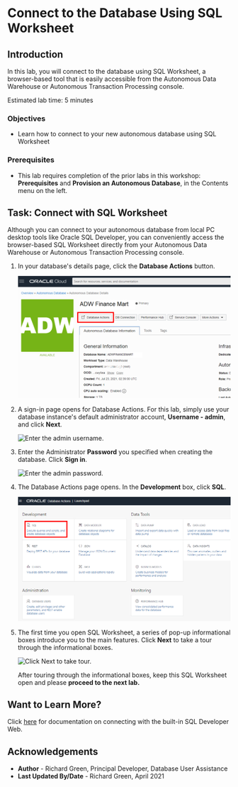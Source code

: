 <!-- Updated April 16, 2021 -->


# Connect to the Database Using SQL Worksheet


## Introduction

In this lab, you will connect to the database using SQL Worksheet, a browser-based tool that is easily accessible from the Autonomous Data Warehouse or Autonomous Transaction Processing console.

Estimated lab time: 5 minutes

### Objectives

-   Learn how to connect to your new autonomous database using SQL Worksheet

### Prerequisites

-   This lab requires completion of the prior labs in this workshop: **Prerequisites** and **Provision an Autonomous Database**, in the Contents menu on the left.

## Task: Connect with SQL Worksheet

Although you can connect to your autonomous database from local PC desktop tools like Oracle SQL Developer, you can conveniently access the browser-based SQL Worksheet directly from your Autonomous Data Warehouse or Autonomous Transaction Processing console.

1. In your database's details page, click the **Database Actions** button.

    ![Click the Database Actions button](./images/click-database-actions-button.png " ")

2. A sign-in page opens for Database Actions. For this lab, simply use your database instance's default administrator account, **Username - admin**, and click **Next**.

    ![Enter the admin username.](./images/Picture100-16.png " ")

3. Enter the Administrator **Password** you specified when creating the database. Click **Sign in**.

    ![Enter the admin password.](./images/Picture100-16-password.png " ")

4. The Database Actions page opens. In the **Development** box, click **SQL**.

    ![Click on SQL.](./images/Picture100-16-click-sql.png " ")

5. The first time you open SQL Worksheet, a series of pop-up informational boxes introduce you to the main features. Click **Next** to take a tour through the informational boxes.

    ![Click Next to take tour.](./images/Picture100-sql-worksheet.png " ")

    After touring through the informational boxes, keep this SQL Worksheet open and please **proceed to the next lab.**

## Want to Learn More?

Click [here](https://docs.oracle.com/en/cloud/paas/autonomous-data-warehouse-cloud/user/sql-developer-web.html#GUID-102845D9-6855-4944-8937-5C688939610F) for documentation on connecting with the built-in SQL Developer Web.

## Acknowledgements

- **Author** - Richard Green, Principal Developer, Database User Assistance
- **Last Updated By/Date** - Richard Green, April 2021
